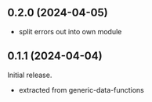 ## 0.2.0 (2024-04-05)
* split errors out into own module

## 0.1.1 (2024-04-04)
Initial release.

  * extracted from generic-data-functions
